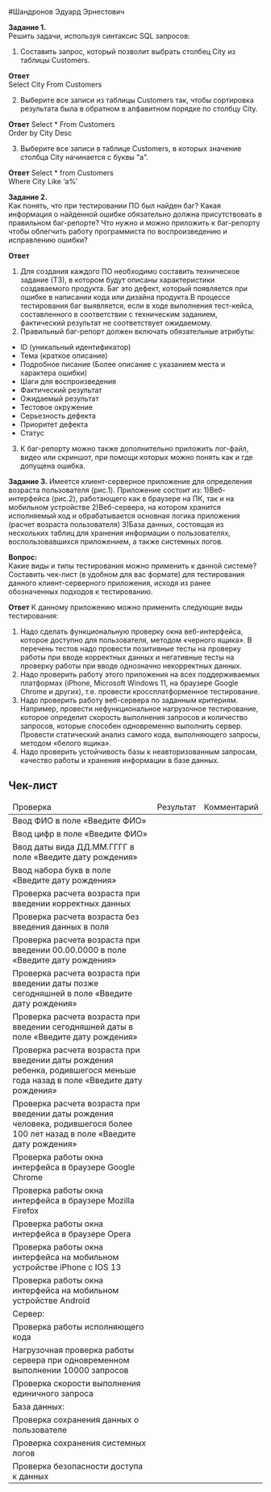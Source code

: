 #Шандронов Эдуард Эрнестович  

**Задание 1.**  
Решить задачи, используя синтаксис SQL запросов:

1) Составить запрос, который позволит выбрать столбец City из таблицы Customers.
   
**Ответ**  
Select City From Customers
   
2) Выберите все записи из таблицы Customers так, чтобы сортировка результата была в
обратном в алфавитном порядке по столбцу City.

**Ответ**
Select * From Customers  
Order by City Desc

3) Выберите все записи в таблице Customers, в которых значение столбца City начинается с буквы
"а".

**Ответ**
Select * from Customers  
Where City Like ‘а%’  

**Задание 2.**  
Как понять, что при тестировании ПО был найден баг? Какая информация о найденной ошибке обязательно должна присутствовать в правильном баг-репорте? Что нужно и можно приложить к баг-репорту чтобы облегчить работу программиста по воспроизведению и исправлению ошибки?

**Ответ**
1) Для создания каждого ПО  необходимо составить техническое задание (ТЗ), в котором будут описаны характеристики  создаваемого продукта. Баг  это дефект, который появляется при ошибке в написании кода или дизайна продукта.В процессе тестирования баг выявляется, если в ходе выполнения тест-кейса, составленного в соответствии с техническим заданием, фактический результат не соответствует ожидаемому.
2) Правильный баг-репорт должен включать обязательные атрибуты:
- ID (уникальный идентификатор)  
- Тема (краткое описание)  
- Подробное писание (Более описание с указанием места и характера ошибки)  
- Шаги для воспроизведения
- Фактический результат
- Ожидаемый результат  
- Тестовое окружение  
- Серьезность дефекта  
- Приоритет дефекта  
- Статус  
3) К баг-репорту можно также дополнительно приложить лог-файл, видео или скриншот, при помощи которых можно понять как и где допущена ошибка.  

**Задание 3.**
Имеется клиент-серверное приложение для определения возраста пользователя (рис.1).
Приложение состоит из:
1)Веб-интерфейса (рис.2), работающего как в браузере на ПК, так и на мобильном устройстве
2)Веб-сервера, на котором хранится исполняемый код и обрабатывается основная логика приложения (расчет возраста пользователя)
3)База данных, состоящая из нескольких таблиц для хранения информации о пользователях, воспользовавшихся приложением, а также системных логов. 
 
**Вопрос:**  
Какие виды и типы тестирования можно применить к данной системе? Составить чек-лист (в удобном для вас формате) для тестирования данного клиент-серверного приложения,
исходя из ранее обозначенных подходов к тестированию.

**Ответ**
К данному приложению можно применить следующие виды тестирования:  
1) Надо сделать функциональную проверку окна веб-интерфейса, которое доступно для пользователя, методом «черного ящика». В перечень тестов надо провести  позитивные тесты на проверку работы при вводе корректных данных  и негативные тесты на проверку работы при вводе однозначно некорректных данных.  
2) Надо проверить работу этого приложения на всех поддерживаемых платформах (iPhone, Microsoft Windows 11, на браузере Google Chrome и других), т.е. провести кроссплатформенное тестирование.  
3) Надо проверить работу веб-сервера по заданным критериям. Например, провести нефункциональное нагрузочное тестирование, которое определит скорость выполнения запросов и количество запросов, которые способен одновременно выполнить сервер. Провести статический анализ самого кода, выполняющего запросы,  методом «белого ящика».  
4) Надо проверить устойчивость базы к неавторизованным запросам,  качество работы и хранения информации в базе данных.  
 
<h2>Чек-лист</h2>
<table>
<thead>  
<tr>
 <td>Проверка</td> 
 <td>Результат</td>	
 <td>Комментарий</td> 
</tr>
</thead>
<tbody>  
<tr>
 <td>Ввод ФИО в поле «Введите ФИО»</td>
 <td>
 </td>
 <td>
 </td>
</tr>  
<tr>
 <td>Ввод цифр в поле «Введите ФИО»</td> 
 <td>
 </td>
 <td>
 </td>
</tr>
<tr>
 <td>Ввод даты вида ДД.ММ.ГГГГ в поле «Введите дату рождения»</td>
 <td>
 </td>
 <td>  
 </td>
</tr>
<tr>
 <td>Ввод набора букв в поле «Введите дату рождения»</td>
 <td>
 </td>
 <td>
 </td>
</tr>
<tr>
 <td>Проверка расчета возраста при введении корректных данных</td>
 <td>
 </td>
 <td>
 </td>
</tr>
<tr>
 <td>Проверка расчета возраста без введения данных в поля</td>
 <td> 
 </td>
 <td>
 </td>
</tr>
<tr>
 <td>Проверка расчета возраста при введении 00.00.0000 в поле «Введите дату рождения»</td> 
 <td>
 </td>
 </td>
 <td>
 </td>
</tr>
 <td>Проверка расчета возраста при введении даты позже сегодняшней в поле «Введите дату рождения»</td> 
 <td>
 </td>
 <td>
 </td>
</tr>
<tr> 
<td>Проверка расчета возраста при введении сегодняшней даты в поле «Введите дату рождения»</td> 
 <td>
 </td>
 <td>
 </td>
</tr>
<tr>
 <td>Проверка расчета возраста при введении даты рождения ребенка, родившегося меньше года назад в поле «Введите дату рождения»</td>  
 <td>
 </td>
 <td>
 </td>
</tr>
<tr> 
<td>Проверка расчета возраста при введении даты рождения человека, родившегося более 100 лет назад в поле «Введите дату рождения»</td> 
 <td>
 </td>
 <td>
 </td>
</tr>
<tr>  
<td>Проверка работы окна интерфейса в браузере Google Chrome</td>  
 <td>
 </td>
 <td>
 </td>
</tr>
<tr> 
<td>Проверка работы окна интерфейса в браузере Mozilla Firefox</td>		 
 <td>
 </td>
 <td>
 </td>
</tr>
<tr> 
<td>Проверка работы окна интерфейса в браузере Opera</td>   
 <td>
 </td>
 <td>
 </td>
</tr>
<tr>
<td>Проверка работы окна интерфейса на мобильном устройстве iPhone с IOS 13</td>  
 <td>
 </td>
 <td>
 </td>
</tr>
<tr> 
<td>Проверка работы окна интерфейса на мобильном устройстве Android</td>  
  <td>
 </td>
 <td>
 </td>
</tr>
<tr>
<td>Сервер:</td> 
 <td>
 </td>
 <td>
 </td>
</tr>
<tr>
<td>Проверка работы исполняющего кода</td> 
 <td>
 </td>
 <td>
 </td>
</tr>
<tr>
<td>Нагрузочная проверка работы сервера при одновременном выполнении 10000 запросов</td>   
 <td>
 </td>
 <td>
 </td>
</tr>
<tr>
<td>Проверка скорости выполнения единичного запроса</td>   
  <td>
 </td>
 <td>
 </td>
</tr>
<tr>
<td>База данных:</td> 
 <td>
 </td>
 <td>
 </td>
</tr>
<tr>
<td>Проверка сохранения данных о пользователе</td> 
 <td>
 </td>
 <td>
 </td>
</tr>
<tr>
<td>Проверка сохранения системных логов</td>  
  <td>
 </td>
 <td>
 </td>
</tr>
<tr>
<td>Проверка безопасности доступа к данных</td> 
 <td>
 </td>
 <td>
 </td>
</tr>
<tr>
 </tbody> 









